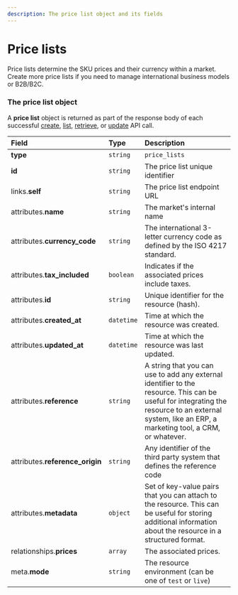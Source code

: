 ```yaml
---
description: The price list object and its fields
---
```


# Price lists

Price lists determine the SKU prices and their currency within a market.
Create more price lists if you need to manage international business models or B2B/B2C.


### The price list object

A **price list** object is returned as part of the response body of each successful
[create](https://docs.commercelayer.io/api/resources/price_lists/create_price_list),
[list](https://docs.commercelayer.io/api/resources/price_lists/list_price_lists),
[retrieve](https://docs.commercelayer.io/api/resources/price_lists/retrieve_price_list),
or [update](https://docs.commercelayer.io/api/resources/price_lists/update_price_list) API call.

| Field | Type | Description |
| :--- | :--- | :--- |
| **type** | `string` | `price_lists` |
| **id** | `string` | The price list unique identifier |
| links.**self** | `string` | The price list endpoint URL |
| attributes.**name** | `string` | The market's internal name |
| attributes.**currency_code** | `string` | The international 3-letter currency code as defined by the ISO 4217 standard. |
| attributes.**tax_included** | `boolean` | Indicates if the associated prices include taxes. |
| attributes.**id** | `string` | Unique identifier for the resource (hash). |
| attributes.**created_at** | `datetime` | Time at which the resource was created. |
| attributes.**updated_at** | `datetime` | Time at which the resource was last updated. |
| attributes.**reference** | `string` | A string that you can use to add any external identifier to the resource. This can be useful for integrating the resource to an external system, like an ERP, a marketing tool, a CRM, or whatever. |
| attributes.**reference_origin** | `string` | Any identifier of the third party system that defines the reference code |
| attributes.**metadata** | `object` | Set of key-value pairs that you can attach to the resource. This can be useful for storing additional information about the resource in a structured format. |
| relationships.**prices** | `array` | The associated prices. |
| meta.**mode** | `string` | The resource environment \(can be one of `test` or `live`\) |

